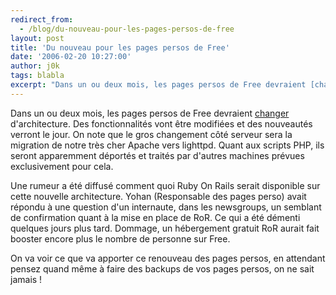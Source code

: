 ```yaml
---
redirect_from:
  - /blog/du-nouveau-pour-les-pages-persos-de-free
layout: post
title: 'Du nouveau pour les pages persos de Free'
date: '2006-02-20 10:27:00'
author: j0k
tags: blabla
excerpt: "Dans un ou deux mois, les pages persos de Free devraient [changer](http://www.freenews.fr/index.php?itemid=3088) d'architecture. Des fonctionnalités vont être modifiées et des nouveautés verront le jour.     \nOn note que le gros changement côté serveur sera la migration de notre très cher Apache vers lighttpd. Quant aux scripts PHP, ils seront apparemment      …"
---
```


Dans un ou deux mois, les pages persos de Free devraient [changer](http://www.freenews.fr/index.php?itemid=3088) d'architecture. Des fonctionnalités vont être modifiées et des nouveautés verront le jour.
On note que le gros changement côté serveur sera la migration de notre très cher Apache vers lighttpd. Quant aux scripts PHP, ils seront apparemment déportés et traités par d'autres machines prévues exclusivement pour cela.

Une rumeur a été diffusé comment quoi Ruby On Rails serait disponible sur cette nouvelle architecture. Yohan (Responsable des pages perso) avait répondu à une question d'un internaute, dans les newsgroups, un semblant de confirmation quant à la mise en place de RoR. Ce qui a été démenti quelques jours plus tard. Dommage, un hébergement gratuit RoR aurait fait booster encore plus le nombre de personne sur Free.

On va voir ce que va apporter ce renouveau des pages persos, en attendant pensez quand même à faire des backups de vos pages persos, on ne sait jamais !
